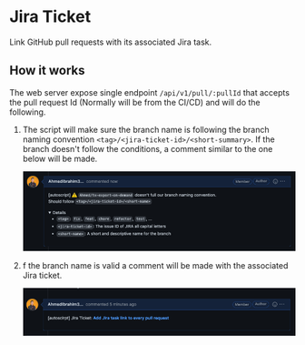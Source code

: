 # Jira Ticket

Link GitHub pull requests with its associated Jira task.

## How it works

The web server expose single endpoint `/api/v1/pull/:pullId` that accepts the pull request Id (Normally will be from the CI/CD) and will do the following.

1. The script will make sure the branch name is following the branch naming
   convention `<tag>/<jira-ticket-id>/<short-summary>`. If the branch doesn't
   follow the conditions, a comment similar to the one below will be made.

   ![Invalid Branch Name](./assets/invalid-branch-name.png)

2. f the branch name is valid a comment will be made with the associated Jira
   ticket.

   ![Jira task comment](./assets/jira-comment.png)
